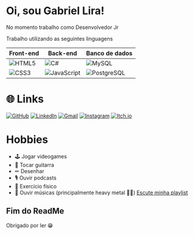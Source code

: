 
# Oi, sou Gabriel Lira!

No momento trabalho como Desenvolvedor Jr

Trabalho utilizando as seguintes linguagens

|Front-end| Back-end|Banco de dados|
|---------|---------|--------------|
![HTML5](https://img.shields.io/badge/HTML5-E34F26?style=for-the-badge&logo=html5&logoColor=white) | ![C#](https://img.shields.io/badge/C%23-8e23ab?style=for-the-badge&logo=visual-studio&logoColor=white) | ![MySQL](https://img.shields.io/badge/MySQL-00000F?style=for-the-badge&logo=mysql&logoColor=white)
![CSS3](https://img.shields.io/badge/CSS3-1572B6?style=for-the-badge&logo=css3&logoColor=white) | ![JavaScript](https://img.shields.io/badge/JavaScript-F7DF1E?style=for-the-badge&logo=javascript&logoColor=black) | ![PostgreSQL](https://img.shields.io/badge/PostgreSQL-000?style=for-the-badge&logo=postgresql)


# 🌐 Links
[![GitHub](https://img.shields.io/badge/GitHub-100000?style=for-the-badge&logo=github&logoColor=white)](https://github.com/liragp11)
[![LinkedIn](https://img.shields.io/badge/LinkedIn-0077B5?style=for-the-badge&logo=linkedin&logoColor=white)](https://www.linkedin.com/in/gabriel-lira-dev/)
[![Gmail](https://img.shields.io/badge/Gmail-333333?style=for-the-badge&logo=gmail&logoColor=red)](mailto:gabrielpaesdelira@gmail.com)
[![Instagram](https://img.shields.io/badge/-@liragp11-%23E4405F?style=for-the-badge&logo=instagram&logoColor=white)](https://www.instagram.com/liragp11/)
[![Itch.io](https://img.shields.io/badge/Itch-%23FF0B34.svg?style=for-the-badge&logo=Itch.io&logoColor=white)](https://liragp11.itch.io/)
# Hobbies

- 🕹 Jogar videogames
- 🎸 Tocar guitarra
- ✏ Desenhar
- 🎙 Ouvir podcasts
- 👟 Exercício físico
- 🎵 Ouvir músicas (principalmente heavy metal 🤘😁) [Escute minha playlist](https://open.spotify.com/playlist/0eHm1P39fk7Uu1j7Upb7N9)

## Fim do ReadMe

Obrigado por ler 😁
